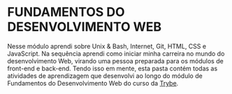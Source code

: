 # FUNDAMENTOS DO DESENVOLVIMENTO WEB

Nesse módulo aprendi sobre Unix & Bash, Internet, Git, HTML, CSS e JavaScript. 
Na sequência aprendi como iniciar minha carreira no mundo do desenvolvimento Web, virando uma pessoa preparada para os módulos de front-end e back-end. 
Tendo isso em mente, esta pasta contém todas as atividades de aprendizagem que desenvolvi ao longo do módulo de Fundamentos do Desenvolvimento Web do curso da [Trybe](https://www.betrybe.com/).

